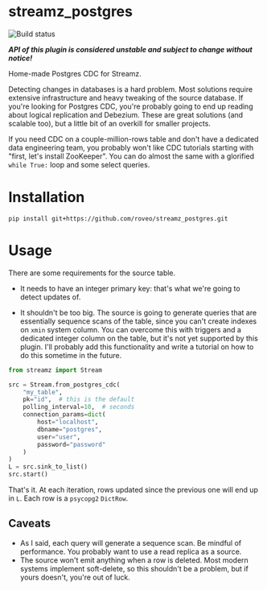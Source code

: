 # streamz_postgres

![Build status](https://github.com/roveo/streamz_postgres/workflows/Python%20package/badge.svg)

***API of this plugin is considered unstable and subject to change without notice!***

Home-made Postgres CDC for Streamz.

Detecting changes in databases is a hard problem. Most solutions require extensive
infrastructure and heavy tweaking of the source database. If you're looking for Postgres
CDC, you're probably going to end up reading about logical replication and Debezium.
These are great solutions (and scalable too), but a little bit of an overkill for
smaller projects.

If you need CDC on a couple-million-rows table and don't have a dedicated data
engineering team, you probably won't like CDC tutorials starting with "first, let's
install ZooKeeper". You can do almost the same with a glorified `while True:` loop and
some select queries.

# Installation

`pip install git+https://github.com/roveo/streamz_postgres.git`

# Usage

There are some requirements for the source table.

- It needs to have an integer primary key: that's what we're going to detect updates of.

- It shouldn't be too big. The source is going to generate queries that are essentially
  sequence scans of the table, since you can't create indexes on `xmin` system column.
  You can overcome this with triggers and a dedicated integer column on the table, but
  it's not yet supported by this plugin. I'll probably add this functionality and write
  a tutorial on how to do this sometime in the future.

```py
from streamz import Stream

src = Stream.from_postgres_cdc(
    "my_table",
    pk="id",  # this is the default
    polling_interval=10,  # seconds
    connection_params=dict(
        host="localhost",
        dbname="postgres",
        user="user",
        password="password"
    )
)
L = src.sink_to_list()
src.start()
```

That's it. At each iteration, rows updated since the previous one will end up in `L`.
Each row is a `psycopg2` `DictRow`.

## Caveats

- As I said, each query will generate a sequence scan. Be mindful of performance. You
  probably want to use a read replica as a source.
- The source won't emit anything when a row is deleted. Most modern systems implement
  soft-delete, so this shouldn't be a problem, but if yours doesn't, you're out of luck.
